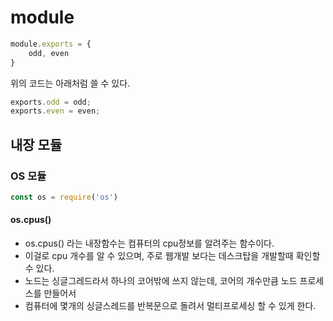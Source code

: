 # module



```js
module.exports = {
    odd, even
}
```

위의 코드는 아래처럼 쓸 수 있다. 



```javascript
exports.odd = odd;
exports.even = even;
```





## 내장 모듈



### OS 모듈

```javascript
const os = require('os')
```

#### os.cpus()

- os.cpus() 라는 내장함수는 컴퓨터의 cpu정보를 알려주는 함수이다.
- 이걸로 cpu 개수를 알 수 있으며, 주로 웹개발 보다는 데스크탑을 개발할때 확인할 수 있다. 
- 노드는 싱글그레드라서 하나의 코어밖에 쓰지 않는데, 코어의 개수만큼 노드 프로세스를 만들어서 
- 컴퓨터에 몇개의 싱글스레드를 반복문으로 돌려서 멀티프로세싱 할 수 있게 한다. 